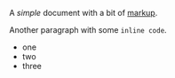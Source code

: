 A _simple_ document with a bit of [markup](#markup).

Another paragraph with some `inline code`.


* one
* two
* three
